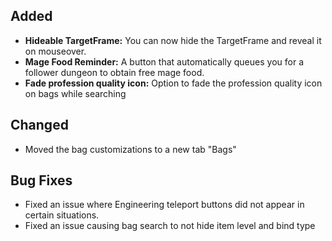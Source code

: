 ## Added

- **Hideable TargetFrame:** You can now hide the TargetFrame and reveal it on mouseover.
- **Mage Food Reminder:** A button that automatically queues you for a follower dungeon to obtain free mage food.
- **Fade profession quality icon:** Option to fade the profession quality icon on bags while searching

## Changed

- Moved the bag customizations to a new tab "Bags"

## Bug Fixes

- Fixed an issue where Engineering teleport buttons did not appear in certain situations.
- Fixed an issue causing bag search to not hide item level and bind type
